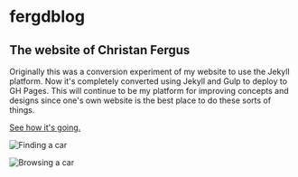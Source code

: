 # fergdblog

## The website of Christan Fergus

Originally this was a conversion experiment of my website to use the Jekyll platform. Now it's completely converted using Jekyll and Gulp to deploy to GH Pages. This will continue to be my platform for improving concepts and designs since one's own website is the best place to do these sorts of things. 

[See how it's going.](http://christanfergus.com)

![Finding a car](http://static.christanfergus.com/images/quick-merc-find-gif.gif)

![Browsing a car](http://static.christanfergus.com/images/quick-car-gif.gif)